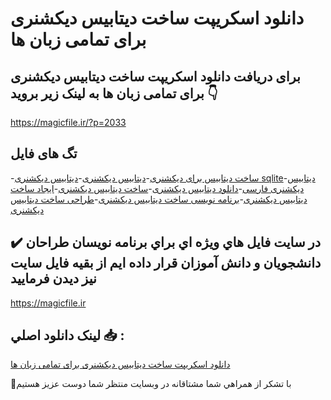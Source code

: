 # دانلود اسکریپت ساخت دیتابیس دیکشنری برای تمامی زبان ها

## برای دریافت دانلود اسکریپت ساخت دیتابیس دیکشنری برای تمامی زبان ها به لینک زیر بروید 👇

https://magicfile.ir/?p=2033

## تگ های فایل

-[ساخت دیتابیس برای دیکشنری](https://magicfile.ir/product/%d8%a7%d8%b3%da%a9%d8%b1%d9%8a%d9%be%d8%aa-%d8%b3%d8%a7%d8%ae%d8%aa-%d8%af%d9%8a%d8%aa%d8%a7%d8%a8%d9%8a%d8%b3-%d8%af%d9%8a%da%a9%d8%b4%d9%86%d8%b1%d9%8a-%d8%a8%d8%b1%d8%a7%d9%8a-%d8%aa%d9%85%d8%a7%d9%85%d9%8a-%d8%b2%d8%a8%d8%a7%d9%86-%d9%87%d8%a7/)-[دیتابیس دیکشنری](https://magicfile.ir/product/%d8%a7%d8%b3%da%a9%d8%b1%d9%8a%d9%be%d8%aa-%d8%b3%d8%a7%d8%ae%d8%aa-%d8%af%d9%8a%d8%aa%d8%a7%d8%a8%d9%8a%d8%b3-%d8%af%d9%8a%da%a9%d8%b4%d9%86%d8%b1%d9%8a-%d8%a8%d8%b1%d8%a7%d9%8a-%d8%aa%d9%85%d8%a7%d9%85%d9%8a-%d8%b2%d8%a8%d8%a7%d9%86-%d9%87%d8%a7/)-[دیتابیس دیکشنری sqlite](https://magicfile.ir/product/%d8%a7%d8%b3%da%a9%d8%b1%d9%8a%d9%be%d8%aa-%d8%b3%d8%a7%d8%ae%d8%aa-%d8%af%d9%8a%d8%aa%d8%a7%d8%a8%d9%8a%d8%b3-%d8%af%d9%8a%da%a9%d8%b4%d9%86%d8%b1%d9%8a-%d8%a8%d8%b1%d8%a7%d9%8a-%d8%aa%d9%85%d8%a7%d9%85%d9%8a-%d8%b2%d8%a8%d8%a7%d9%86-%d9%87%d8%a7/)-[دیتابیس دیکشنری فارسی](https://magicfile.ir/product/%d8%a7%d8%b3%da%a9%d8%b1%d9%8a%d9%be%d8%aa-%d8%b3%d8%a7%d8%ae%d8%aa-%d8%af%d9%8a%d8%aa%d8%a7%d8%a8%d9%8a%d8%b3-%d8%af%d9%8a%da%a9%d8%b4%d9%86%d8%b1%d9%8a-%d8%a8%d8%b1%d8%a7%d9%8a-%d8%aa%d9%85%d8%a7%d9%85%d9%8a-%d8%b2%d8%a8%d8%a7%d9%86-%d9%87%d8%a7/)-[دانلود دیتابیس دیکشنری](https://magicfile.ir/product/%d8%a7%d8%b3%da%a9%d8%b1%d9%8a%d9%be%d8%aa-%d8%b3%d8%a7%d8%ae%d8%aa-%d8%af%d9%8a%d8%aa%d8%a7%d8%a8%d9%8a%d8%b3-%d8%af%d9%8a%da%a9%d8%b4%d9%86%d8%b1%d9%8a-%d8%a8%d8%b1%d8%a7%d9%8a-%d8%aa%d9%85%d8%a7%d9%85%d9%8a-%d8%b2%d8%a8%d8%a7%d9%86-%d9%87%d8%a7/)-[ساخت دیتابیس دیکشنری](https://magicfile.ir/product/%d8%a7%d8%b3%da%a9%d8%b1%d9%8a%d9%be%d8%aa-%d8%b3%d8%a7%d8%ae%d8%aa-%d8%af%d9%8a%d8%aa%d8%a7%d8%a8%d9%8a%d8%b3-%d8%af%d9%8a%da%a9%d8%b4%d9%86%d8%b1%d9%8a-%d8%a8%d8%b1%d8%a7%d9%8a-%d8%aa%d9%85%d8%a7%d9%85%d9%8a-%d8%b2%d8%a8%d8%a7%d9%86-%d9%87%d8%a7/)-[ایجاد ساخت دیتابیس دیکشنری](https://magicfile.ir/product/%d8%a7%d8%b3%da%a9%d8%b1%d9%8a%d9%be%d8%aa-%d8%b3%d8%a7%d8%ae%d8%aa-%d8%af%d9%8a%d8%aa%d8%a7%d8%a8%d9%8a%d8%b3-%d8%af%d9%8a%da%a9%d8%b4%d9%86%d8%b1%d9%8a-%d8%a8%d8%b1%d8%a7%d9%8a-%d8%aa%d9%85%d8%a7%d9%85%d9%8a-%d8%b2%d8%a8%d8%a7%d9%86-%d9%87%d8%a7/)-[برنامه نویسی ساخت دیتابیس دیکشنری](https://magicfile.ir/product/%d8%a7%d8%b3%da%a9%d8%b1%d9%8a%d9%be%d8%aa-%d8%b3%d8%a7%d8%ae%d8%aa-%d8%af%d9%8a%d8%aa%d8%a7%d8%a8%d9%8a%d8%b3-%d8%af%d9%8a%da%a9%d8%b4%d9%86%d8%b1%d9%8a-%d8%a8%d8%b1%d8%a7%d9%8a-%d8%aa%d9%85%d8%a7%d9%85%d9%8a-%d8%b2%d8%a8%d8%a7%d9%86-%d9%87%d8%a7/)-[طراحی ساخت دیتابیس دیکشنری](https://magicfile.ir/product/%d8%a7%d8%b3%da%a9%d8%b1%d9%8a%d9%be%d8%aa-%d8%b3%d8%a7%d8%ae%d8%aa-%d8%af%d9%8a%d8%aa%d8%a7%d8%a8%d9%8a%d8%b3-%d8%af%d9%8a%da%a9%d8%b4%d9%86%d8%b1%d9%8a-%d8%a8%d8%b1%d8%a7%d9%8a-%d8%aa%d9%85%d8%a7%d9%85%d9%8a-%d8%b2%d8%a8%d8%a7%d9%86-%d9%87%d8%a7/)

## ✔️ در سايت فايل هاي ويژه اي براي برنامه نويسان طراحان دانشجويان و دانش آموزان قرار داده ايم از بقيه فايل سايت نيز ديدن فرماييد

https://magicfile.ir


## لينک دانلود اصلي 📥 :

[دانلود اسکریپت ساخت دیتابیس دیکشنری برای تمامی زبان ها](https://magicfile.ir/product/%d8%a7%d8%b3%da%a9%d8%b1%d9%8a%d9%be%d8%aa-%d8%b3%d8%a7%d8%ae%d8%aa-%d8%af%d9%8a%d8%aa%d8%a7%d8%a8%d9%8a%d8%b3-%d8%af%d9%8a%da%a9%d8%b4%d9%86%d8%b1%d9%8a-%d8%a8%d8%b1%d8%a7%d9%8a-%d8%aa%d9%85%d8%a7%d9%85%d9%8a-%d8%b2%d8%a8%d8%a7%d9%86-%d9%87%d8%a7/) 


🙏با تشکر از همراهي شما مشتاقانه در وبسایت منتظر شما دوست عزیز هستیم

